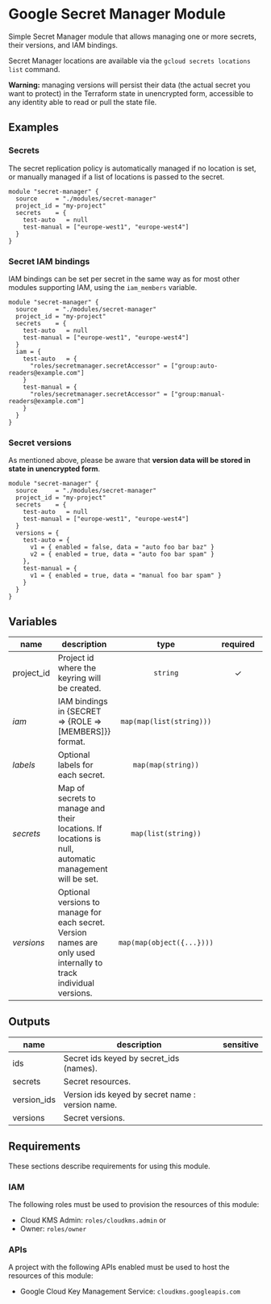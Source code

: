 # Google Secret Manager Module

Simple Secret Manager module that allows managing one or more secrets, their versions, and IAM bindings.

Secret Manager locations are available via the `gcloud secrets locations list` command.

**Warning:** managing versions will persist their data (the actual secret you want to protect) in the Terraform state in unencrypted form, accessible to any identity able to read or pull the state file.

## Examples

### Secrets

The secret replication policy is automatically managed if no location is set, or manually managed if a list of locations is passed to the secret.

```hcl
module "secret-manager" {
  source     = "./modules/secret-manager"
  project_id = "my-project"
  secrets    = {
    test-auto   = null
    test-manual = ["europe-west1", "europe-west4"]
  }
}
```

### Secret IAM bindings

IAM bindings can be set per secret in the same way as for most other modules supporting IAM, using the `iam_members` variable.

```hcl
module "secret-manager" {
  source     = "./modules/secret-manager"
  project_id = "my-project"
  secrets    = {
    test-auto   = null
    test-manual = ["europe-west1", "europe-west4"]
  }
  iam = {
    test-auto   = {
      "roles/secretmanager.secretAccessor" = ["group:auto-readers@example.com"]
    }
    test-manual = {
      "roles/secretmanager.secretAccessor" = ["group:manual-readers@example.com"]
    }
  }
}
```

### Secret versions

As mentioned above, please be aware that **version data will be stored in state in unencrypted form**.

```hcl
module "secret-manager" {
  source     = "./modules/secret-manager"
  project_id = "my-project"
  secrets    = {
    test-auto   = null
    test-manual = ["europe-west1", "europe-west4"]
  }
  versions = {
    test-auto = {
      v1 = { enabled = false, data = "auto foo bar baz" }
      v2 = { enabled = true, data = "auto foo bar spam" }
    },
    test-manual = {
      v1 = { enabled = true, data = "manual foo bar spam" }
    }
  }
}
```

<!-- BEGIN TFDOC -->
## Variables

| name | description | type | required | default |
|---|---|:---: |:---:|:---:|
| project_id | Project id where the keyring will be created. | <code title="">string</code> | ✓ |  |
| *iam* | IAM bindings in {SECRET => {ROLE => [MEMBERS]}} format. | <code title="map&#40;map&#40;list&#40;string&#41;&#41;&#41;">map(map(list(string)))</code> |  | <code title="">{}</code> |
| *labels* | Optional labels for each secret. | <code title="map&#40;map&#40;string&#41;&#41;">map(map(string))</code> |  | <code title="">{}</code> |
| *secrets* | Map of secrets to manage and their locations. If locations is null, automatic management will be set. | <code title="map&#40;list&#40;string&#41;&#41;">map(list(string))</code> |  | <code title="">{}</code> |
| *versions* | Optional versions to manage for each secret. Version names are only used internally to track individual versions. | <code title="map&#40;map&#40;object&#40;&#123;&#10;enabled &#61; bool&#10;data    &#61; string&#10;&#125;&#41;&#41;&#41;">map(map(object({...})))</code> |  | <code title="">{}</code> |

## Outputs

| name | description | sensitive |
|---|---|:---:|
| ids | Secret ids keyed by secret_ids (names). |  |
| secrets | Secret resources. |  |
| version_ids | Version ids keyed by secret name : version name. |  |
| versions | Secret versions. |  |
<!-- END TFDOC -->

## Requirements

These sections describe requirements for using this module.

### IAM

The following roles must be used to provision the resources of this module:

- Cloud KMS Admin: `roles/cloudkms.admin` or
- Owner: `roles/owner`

### APIs

A project with the following APIs enabled must be used to host the
resources of this module:

- Google Cloud Key Management Service: `cloudkms.googleapis.com`
